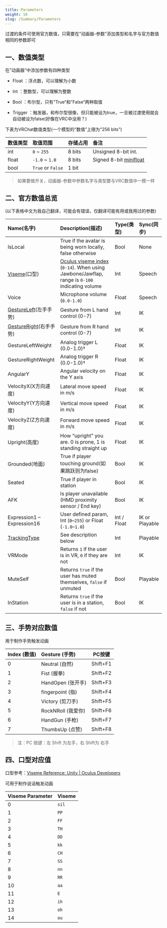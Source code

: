 ```yaml
---
title: Parameters
weight: 10
slug: /Summary/Parameters
---
```


过渡的条件可使用官方数值，只需要在”动画器-参数”添加类型和名字与官方数值相同的参数即可

## 一、数值类型

在”动画器“中添加参数有四种类型

- Float ：浮点数，可以理解为小数

- Int ：整数型，可以理解为整数

- Bool ：布尔型，只有”True“和”False“两种取值

- Trigger ：触发器，和布尔型很像，但只能被设为true，一旦被过渡使用就会自动被设为false(好像在VRC中没用？)

下表为VRChat数值类型(一个模型的“数值”上限为“256 bits”)

| 数值类型 | 取值范围          | 存储占用 | 备注                                                         |
| :------- | :---------------- | :------- | :----------------------------------------------------------- |
| int      | `0` ~ `255`       | 8 bits   | Unsigned 8-bit int.                                          |
| float    | `-1.0` ~ `1.0`    | 8 bits   | Signed 8-bit [minifloat](https://en.wikipedia.org/wiki/Minifloat) |
| bool     | `True` or `False` | 1 bit    |                                                              |

> 如果要做开关，动画器-参数中参数名字与类型要与VRC数值中一模一样

## 二、官方数值总览

(以下表格中文为我自己翻译，可能会有错误，仅翻译可能有用或我用过的参数)

| Name(名字)                                                   | Description(描述)                                            | Type(类型)  | Sync(同步)     |
| :----------------------------------------------------------- | :----------------------------------------------------------- | :---------- | :------------- |
| IsLocal                                                      | True if the avatar is being worn locally, false otherwise    | Bool        | None           |
| [Viseme](https://docs.vrchat.com/docs/animator-parameters#viseme-values)(口型) | [Oculus viseme index](https://developer.oculus.com/documentation/unity/audio-ovrlipsync-viseme-reference) (`0-14`). When using Jawbone/Jawflap, range is `0-100` indicating volume | Int         | Speech         |
| Voice                                                        | Microphone volume (`0.0-1.0`)                                | Float       | Speech         |
| [GestureLeft](https://docs.vrchat.com/docs/animator-parameters#gestureleft-and-gestureright-values)(左手手势) | Gesture from L hand control (0-7)                            | Int         | IK             |
| [GestureRight](https://docs.vrchat.com/docs/animator-parameters#gestureleft-and-gestureright-values)(右手手势) | Gesture from R hand control (0-7)                            | Int         | IK             |
| GestureLeftWeight                                            | Analog trigger L (0.0-1.0)†                                  | Float       | IK             |
| GestureRightWeight                                           | Analog trigger R (0.0-1.0)†                                  | Float       | IK             |
| AngularY                                                     | Angular velocity on the Y axis                               | Float       | IK             |
| VelocityX(X方向速度)                                         | Lateral move speed in m/s                                    | Float       | IK             |
| VelocityY(Y方向速度)                                         | Vertical move speed in m/s                                   | Float       | IK             |
| VelocityZ(Z方向速度)                                         | Forward move speed in m/s                                    | Float       | IK             |
| Upright(高度)                                                | How “upright” you are. 0 is prone, 1 is standing straight up | Float       | IK             |
| Grounded(地面)                                               | True if player touching ground(如果跳跃则为false)            | Bool        | IK             |
| Seated                                                       | True if player in station                                    | Bool        | IK             |
| AFK                                                          | Is player unavailable (HMD proximity sensor / End key)       | Bool        | IK             |
| Expression1 – Expression16                                   | User defined param, Int (`0`–`255`) or Float (`-1.0`–`1.0`)  | Int / Float | IK or Playable |
| [TrackingType](https://docs.vrchat.com/docs/animator-parameters#trackingtype-parameter) | See description below                                        | Int         | Playable       |
| VRMode                                                       | Returns `1` if the user is in VR, `0` if they are not        | Int         | IK             |
| MuteSelf                                                     | Returns `true` if the user has muted themselves, `false` if unmuted | Bool        | Playable       |
| InStation                                                    | Returns `true` if the user is in a station, `false` if not   | Bool        | IK             |

## 三、手势对应数值

用于制作手势触发动画

| Index (数值) | Gesture (手势)     | PC按键   |
| :----------- | :----------------- | -------- |
| 0            | Neutral (自然)     | Shift+F1 |
| 1            | Fist (握拳)        | Shift+F2 |
| 2            | HandOpen (张开手)  | Shift+F3 |
| 3            | fingerpoint (指)   | Shift+F4 |
| 4            | Victory (剪刀手)   | Shift+F5 |
| 5            | RockNRoll (我爱你) | Shift+F6 |
| 6            | HandGun (手枪)     | Shift+F7 |
| 7            | ThumbsUp (点赞)    | Shift+F8 |

> 注：PC 按键：左 Shift 为左手，右 Shift为 右手

## 四、口型对应值

口型参考：[Viseme Reference: Unity | Oculus Developers](https://developer.oculus.com/documentation/unity/audio-ovrlipsync-viseme-reference)

可用于制作说话触发动画

| Viseme Parameter | Viseme |
| :--------------- | :----- |
| 0                | `sil`  |
| 1                | `PP`   |
| 2                | `FF`   |
| 3                | `TH`   |
| 4                | `DD`   |
| 5                | `kk`   |
| 6                | `CH`   |
| 7                | `SS`   |
| 8                | `nn`   |
| 9                | `RR`   |
| 10               | `aa`   |
| 11               | `E`    |
| 12               | `ih`   |
| 13               | `oh`   |
| 14               | `ou`   |